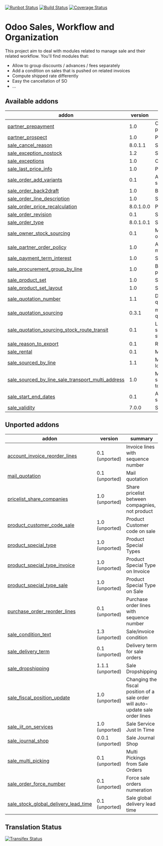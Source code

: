 [![Runbot Status](https://runbot.odoo-community.org/runbot/badge/flat/167/8.0.svg)](https://runbot.odoo-community.org/runbot/repo/github-com-oca-sale-workflow-167)
[![Build Status](https://travis-ci.org/OCA/sale-workflow.svg?branch=8.0)](https://travis-ci.org/OCA/sale-workflow)
[![Coverage Status](https://coveralls.io/repos/OCA/sale-workflow/badge.svg?branch=8.0&service=github)](https://coveralls.io/github/OCA/sale-workflow?branch=8.0)

Odoo Sales, Workflow and Organization
======================================

This project aim to deal with modules related to manage sale and their related workflow. You'll find modules that:

 - Allow to group discounts / advances / fees separately
 - Add a condition on sales that is pushed on related invoices
 - Compute shipped rate differently
 - Easy the cancellation of SO
 - ...

[//]: # (addons)
Available addons
----------------
addon | version | summary
--- | --- | ---
[partner_prepayment](partner_prepayment/) | 1.0 | Option on partner to set prepayment policy
[partner_prospect](partner_prospect/) | 1.0 | Partner Prospect
[sale_cancel_reason](sale_cancel_reason/) | 8.0.1.1 | Sale Cancel Reason
[sale_exception_nostock](sale_exception_nostock/) | 1.2 | Sale stock exception
[sale_exceptions](sale_exceptions/) | 1.0 | Custom exceptions on sale order
[sale_last_price_info](sale_last_price_info/) | 1.0 | Product Last Price Info - Sale
[sale_order_add_variants](sale_order_add_variants/) | 0.1 | Add variants from template into sale order
[sale_order_back2draft](sale_order_back2draft/) | 1.0 | Back to draft on sales orders
[sale_order_line_description](sale_order_line_description/) | 1.0 | Sale order line description
[sale_order_price_recalculation](sale_order_price_recalculation/) | 8.0.1.0.0 | Price recalculation in sales orders
[sale_order_revision](sale_order_revision/) | 0.1 | Sale order revisions
[sale_order_type](sale_order_type/) | 8.0.1.0.1 | Sale Order Types
[sale_owner_stock_sourcing](sale_owner_stock_sourcing/) | 0.1 | Manage stock ownership on sale order lines
[sale_partner_order_policy](sale_partner_order_policy/) | 1.0 | Adds customer create invoice method on partner form
[sale_payment_term_interest](sale_payment_term_interest/) | 1.0 | Sales Payment Term Interests
[sale_procurement_group_by_line](sale_procurement_group_by_line/) | 1.0 | Base module for multiple procurement group by Sale order
[sale_product_set](sale_product_set/) | 1.0 | Sale product set
[sale_product_set_layout](sale_product_set_layout/) | 1.0 | Sale product set layout
[sale_quotation_number](sale_quotation_number/) | 1.1 | Different sequence for sale quotations
[sale_quotation_sourcing](sale_quotation_sourcing/) | 0.3.1 | manual sourcing of sale quotations
[sale_quotation_sourcing_stock_route_transit](sale_quotation_sourcing_stock_route_transit/) | 0.1 | Link module for sale_quotation_sourcing + stock_route_transit
[sale_reason_to_export](sale_reason_to_export/) | 0.1 | Reason to export in Sales Order
[sale_rental](sale_rental/) | 0.1 | Manage Rental of Products
[sale_sourced_by_line](sale_sourced_by_line/) | 1.1 | Multiple warehouse source locations for Sale order
[sale_sourced_by_line_sale_transport_multi_address](sale_sourced_by_line_sale_transport_multi_address/) | 1.0 | Make sale_sourced_by_line and sale_transport_multi_addresswork together
[sale_start_end_dates](sale_start_end_dates/) | 0.1 | Adds start date and end date on sale order lines
[sale_validity](sale_validity/) | 7.0.0 | Sales Quotation Validity Date

Unported addons
---------------
addon | version | summary
--- | --- | ---
[account_invoice_reorder_lines](__unported__/account_invoice_reorder_lines/) | 0.1 (unported) | Invoice lines with sequence number
[mail_quotation](__unported__/mail_quotation/) | 0.1 (unported) | Mail quotation
[pricelist_share_companies](__unported__/pricelist_share_companies/) | 1.0 (unported) | Share pricelist between compagnies, not product
[product_customer_code_sale](__unported__/product_customer_code_sale/) | 1.0 (unported) | Product Customer code on sale
[product_special_type](__unported__/product_special_type/) | 1.0 (unported) | Product Special Types
[product_special_type_invoice](__unported__/product_special_type_invoice/) | 1.0 (unported) | Product Special Type on Invoice
[product_special_type_sale](__unported__/product_special_type_sale/) | 1.0 (unported) | Product Special Type on Sale
[purchase_order_reorder_lines](__unported__/purchase_order_reorder_lines/) | 0.1 (unported) | Purchase order lines with sequence number
[sale_condition_text](__unported__/sale_condition_text/) | 1.3 (unported) | Sale/invoice condition
[sale_delivery_term](__unported__/sale_delivery_term/) | 0.1 (unported) | Delivery term for sale orders
[sale_dropshipping](__unported__/sale_dropshipping/) | 1.1.1 (unported) | Sale Dropshipping
[sale_fiscal_position_update](__unported__/sale_fiscal_position_update/) | 1.0 (unported) | Changing the fiscal position of a sale order will auto-update sale order lines
[sale_jit_on_services](__unported__/sale_jit_on_services/) | 1.0 (unported) | Sale Service Just In Time
[sale_journal_shop](__unported__/sale_journal_shop/) | 0.0.1 (unported) | Sale Journal Shop
[sale_multi_picking](__unported__/sale_multi_picking/) | 0.1 (unported) | Multi Pickings from Sale Orders
[sale_order_force_number](__unported__/sale_order_force_number/) | 0.1 (unported) | Force sale orders numeration
[sale_stock_global_delivery_lead_time](__unported__/sale_stock_global_delivery_lead_time/) | 0.1 (unported) | Sale global delivery lead time

[//]: # (end addons)

Translation Status
------------------
[![Transifex Status](https://www.transifex.com/projects/p/OCA-sale-workflow-8-0/chart/image_png)](https://www.transifex.com/projects/p/OCA-sale-workflow-8-0)
